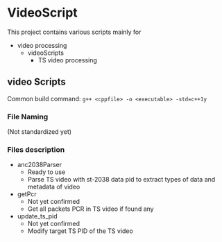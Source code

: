 # VideoScript
This project contains various scripts mainly for 
- video processing
  - videoScripts
     - TS video processing

## video Scripts
Common build command: `g++ <cppfile> -o <executable> -std=c++1y`

### File Naming
(Not standardized yet)

### Files description
- anc2038Parser
    * Ready to use
    * Parse TS video with st-2038 data pid to extract types of data and metadata of video
- getPcr
    * Not yet confirmed
    * Get all packets PCR in TS video if found any
- update_ts_pid
    * Not yet confirmed
    * Modify target TS PID of the TS video
